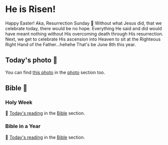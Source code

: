 # He is Risen!

Happy Easter! Aka, Resurrection Sunday 🙌 Without what Jesus did, that we celebrate today, there would be no hope. Everything He said and did would have meant nothing without His overcoming death through His resurrection. Next, we get to celebrate His ascension into Heaven to sit at the Righteous Right Hand of the Father...hehehe That's be June 8th this year.



## Today's photo 📸

<!--@include: @/photos/photo-a-day/2025/04/19.md{3,}-->

You can find [this photo](/photos/photo-a-day/2025/04/19) in the [photo](/photos/) section too.

## Bible 📖

### Holy Week

📖 [Today's reading](/bible/plans/holy-week-easter/8) in the [Bible](/bible/) section.

### Bible in a Year

📖 [Today's reading](/bible/plans/bible-in-a-year/04/20) in the [Bible](/bible/) section.